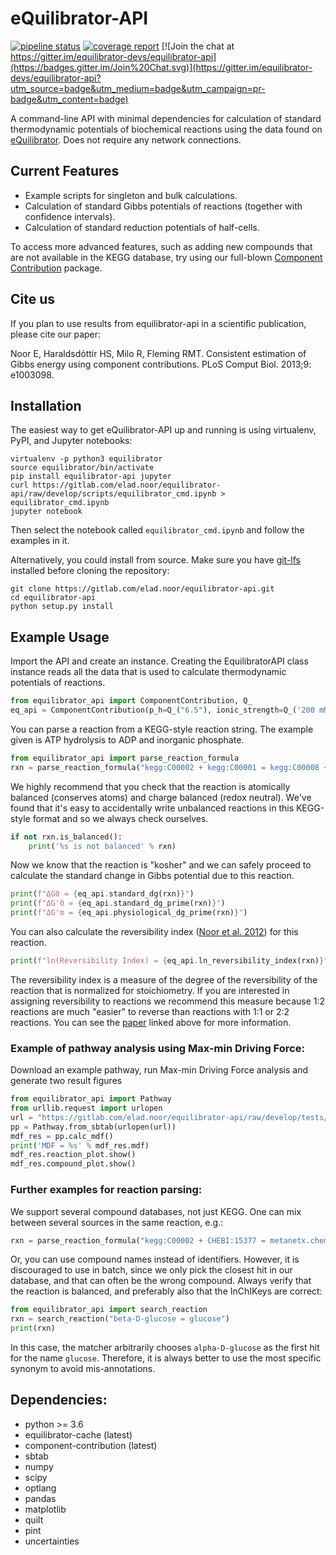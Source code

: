 eQuilibrator-API
================
[![pipeline status](https://gitlab.com/elad.noor/equilibrator-api/badges/master/pipeline.svg)](https://gitlab.com/elad.noor/equilibrator-api/commits/master)
[![coverage report](https://gitlab.com/elad.noor/equilibrator-api/badges/master/coverage.svg)](https://gitlab.com/elad.noor/equilibrator-api/commits/master)
[![Join the chat at https://gitter.im/equilibrator-devs/equilibrator-api](https://badges.gitter.im/Join%20Chat.svg)](https://gitter.im/equilibrator-devs/equilibrator-api?utm_source=badge&utm_medium=badge&utm_campaign=pr-badge&utm_content=badge)


A command-line API with minimal dependencies for calculation of standard 
thermodynamic potentials of biochemical reactions using the data found on 
[eQuilibrator](http://equilibrator.weizmann.ac.il/).
Does not require any network connections.

## Current Features

* Example scripts for singleton and bulk calculations.
* Calculation of standard Gibbs potentials of reactions (together with confidence intervals).
* Calculation of standard reduction potentials of half-cells.

To access more advanced features, such as adding new compounds that are not
available in the KEGG database, try using our full-blown
[Component Contribution](https://github.com/eladnoor/component-contribution)
package.

## Cite us

If you plan to use results from equilibrator-api in a scientific publication,
please cite our paper:

Noor E, Haraldsdóttir HS, Milo R, Fleming RMT. Consistent estimation of Gibbs 
energy using component contributions. PLoS Comput Biol. 2013;9: e1003098.

## Installation

The easiest way to get eQuilibrator-API up and running is using virtualenv, PyPI, and Jupyter notebooks:
```
virtualenv -p python3 equilibrator
source equilibrator/bin/activate
pip install equilibrator-api jupyter
curl https://gitlab.com/elad.noor/equilibrator-api/raw/develop/scripts/equilibrator_cmd.ipynb > equilibrator_cmd.ipynb
jupyter notebook
```
Then select the notebook called `equilibrator_cmd.ipynb` and follow the examples in it.

Alternatively, you could install from source. Make sure you have [git-lfs](https://git-lfs.github.com/)
installed before cloning the repository:
```
git clone https://gitlab.com/elad.noor/equilibrator-api.git
cd equilibrator-api
python setup.py install
```

## Example Usage

Import the API and create an instance. Creating the EquilibratorAPI class
instance reads all the data that is used to calculate thermodynamic potentials of reactions.

```python
from equilibrator_api import ComponentContribution, Q_
eq_api = ComponentContribution(p_h=Q_("6.5"), ionic_strength=Q_('200 mM')) # set pH and I
```

You can parse a reaction from a KEGG-style reaction string. The example given
is ATP hydrolysis to ADP and inorganic phosphate.

```python
from equilibrator_api import parse_reaction_formula
rxn = parse_reaction_formula("kegg:C00002 + kegg:C00001 = kegg:C00008 + kegg:C00009")
```

We highly recommend that you check that the reaction is atomically balanced
(conserves atoms) and charge balanced (redox neutral). We've found that it's
easy to accidentally write unbalanced reactions in this KEGG-style format and
so we always check ourselves.

```python
if not rxn.is_balanced():
    print('%s is not balanced' % rxn)
```

Now we know that the reaction is "kosher" and we can safely proceed to
calculate the standard change in Gibbs potential due to this reaction.

```python
print(f"ΔG0 = {eq_api.standard_dg(rxn)}")
print(f"ΔG'0 = {eq_api.standard_dg_prime(rxn)}")
print(f"ΔG'm = {eq_api.physiological_dg_prime(rxn)}")
```

You can also calculate the reversibility index ([Noor et al. 2012](https://doi.org/10.1093/bioinformatics/bts317))
for this reaction.

```python
print(f"ln(Reversibility Index) = {eq_api.ln_reversibility_index(rxn)}")
```

The reversibility index is a measure of the degree of the reversibility of the
reaction that is normalized for stoichiometry. If you are interested in
assigning reversibility to reactions we recommend this measure because 1:2
reactions are much "easier" to reverse than reactions with 1:1 or 2:2 reactions.
You can see the [paper](https://doi.org/10.1093/bioinformatics/bts317) linked above for more information.

### Example of pathway analysis using Max-min Driving Force:
Download an example pathway, run Max-min Driving Force analysis and generate two result figures
```python
from equilibrator_api import Pathway
from urllib.request import urlopen
url = "https://gitlab.com/elad.noor/equilibrator-api/raw/develop/tests/test_unit/pathway.tsv"
pp = Pathway.from_sbtab(urlopen(url))
mdf_res = pp.calc_mdf()
print('MDF = %s' % mdf_res.mdf)
mdf_res.reaction_plot.show()
mdf_res.compound_plot.show()
```

### Further examples for reaction parsing:
We support several compound databases, not just KEGG. One can mix between several sources in the same reaction, e.g.:
```python
rxn = parse_reaction_formula("kegg:C00002 + CHEBI:15377 = metanetx.chemical:MNXM7 + bigg.metabolite:pi")
```

Or, you can use compound names instead of identifiers. However, it is discouraged to use in batch, since we only pick
the closest hit in our database, and that can often be the wrong compound. Always verify that the reaction is balanced,
and preferably also that the InChIKeys are correct:
```python
from equilibrator_api import search_reaction
rxn = search_reaction("beta-D-glucose = glucose")
print(rxn)
```
In this case, the matcher arbitrarily chooses `alpha-D-glucose` as the first hit for the name `glucose`.
Therefore, it is always better to use the most specific synonym to avoid mis-annotations.

## Dependencies:
- python >= 3.6
- equilibrator-cache (latest)
- component-contribution (latest)
- sbtab
- numpy
- scipy
- optlang
- pandas
- matplotlib
- quilt
- pint
- uncertainties
